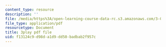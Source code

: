 ```yaml
---
content_type: resource
description: ''
file: /media/https%3A/open-learning-course-data-rc.s3.amazonaws.com/3-091sc-introduction-to-solid-state-chemistry-fall-2010/f13124c9d98da1d9dd50badbab2f957c_2Q_fna3TTbs.pdf
file_type: application/pdf
resourcetype: Document
title: 3play pdf file
uid: f13124c9-d98d-a1d9-dd50-badbab2f957c
---
```

